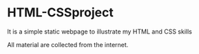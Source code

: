 # HTML-CSSproject
It is a simple static webpage to illustrate my HTML and CSS skills

All material are collected from the internet.

